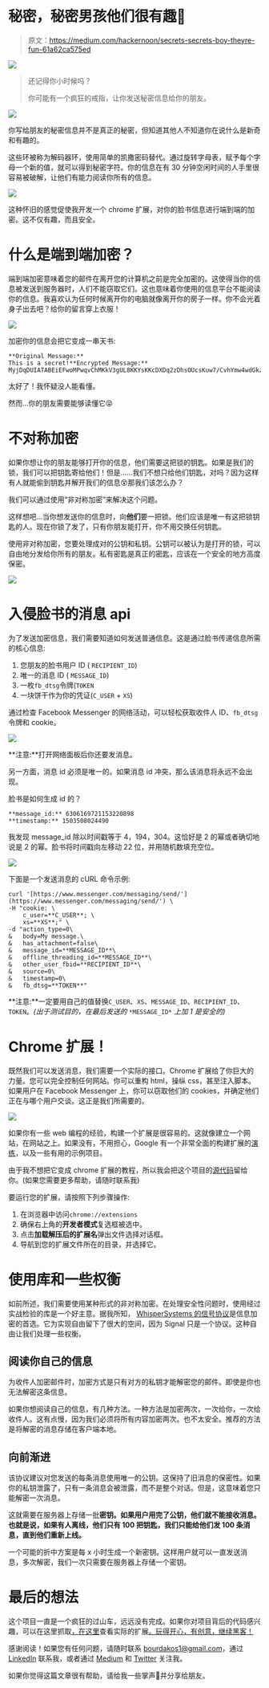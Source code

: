 # 秘密，秘密男孩他们很有趣🙊

> 原文：<https://medium.com/hackernoon/secrets-secrets-boy-theyre-fun-61a62ca575ed>

![](img/acdf5305077dd1436037a540670a8dc5.png)

> 还记得你小时候吗？
> 
> 你可能有一个疯狂的戒指，让你发送秘密信息给你的朋友。

![](img/529351f3d63612fc5756b6c942483f5a.png)

你写给朋友的秘密信息并不是真正的秘密，但知道其他人不知道你在说什么是新奇和有趣的。

这些环被称为解码器环，使用简单的凯撒密码替代。通过旋转字母表，赋予每个字母一个新的值，就可以得到秘密字符。你的信息在有 30 分钟空闲时间的人手里很容易被破解，让他们有能力阅读你所有的信息。

![](img/c1bad66c60c07af5adaea517f08bb578.png)

这种怀旧的感觉促使我开发一个 chrome 扩展，对你的脸书信息进行端到端的加密。这不仅有趣，而且安全。

# 什么是端到端加密？

端到端加密意味着您的邮件在离开您的计算机之前是完全加密的。这使得当你的信息被发送到服务器时，人们不能窃取它们。这也意味着你使用的信息平台不能阅读你的信息。我喜欢认为任何时候离开你的电脑就像离开你的房子一样。你不会光着身子出去吧？给你的留言穿上衣服！

![](img/0e8b2cf9e4209ef5ffe5946da30657d8.png)

加密你的信息会把它变成一串天书:

```
**Original Message:**
This is a secret!**Encrypted Message:**
MyjDqDUIATABEiEFwoMPwqvChMKkV3gUL8KKYsKKcDXDq2zDhsOUcsKuw7/CvhYmw4wdGkzDmiDCk0QaIQXCvsOMOkARwoJrEWDDrFkCYwfCnx7DrS8zwoPDkcOwLxQCFMOuw6fCnsOSw6MBIlIzCiEFF8OhwoNQeQEkw74CwqbCiiDDjnoHwpYgTMKwwrtvwofCqA42w4/DqWI7QikNEAAYACIgwrMXwp0/w7DDusOHTMOXwp3Co0XDr8K1KcO5wpROwr7DhsKUU8ONwr4jw4wiwptSDzXDs1vDssKOwr42H8Kawo0=
```

太好了！我怀疑没人能看懂。

然而…你的朋友需要能够读懂它😝

# 不对称加密

如果你想让你的朋友能够打开你的信息，他们需要这把锁的钥匙。如果是我们的锁，我们可以把钥匙寄给他们！但是……我们不想只给他们钥匙，对吗？因为这样有人就能偷到钥匙并解开我们的信息😵那我们该怎么办？

我们可以通过使用“非对称加密”来解决这个问题。

这样想吧…当你想发送你的信息时，向**他们**要一把锁。他们应该是唯一有这把锁钥匙的人。现在你锁了发了，只有你朋友能打开，你不用交换任何钥匙。

使用非对称加密，您要处理成对的公钥和私钥。公钥可以被认为是打开的锁，可以自由地分发给你所有的朋友。私有密匙是真正的密匙，应该在一个安全的地方高度保密。

![](img/ed572a795c9749ad31193a6c5265b201.png)

# 入侵脸书的消息 api

为了发送加密信息，我们需要知道如何发送普通信息。这是通过脸书传递信息所需的核心信息:

1.  您朋友的脸书用户 ID ( `RECIPIENT_ID`)
2.  唯一的消息 ID ( `MESSAGE_ID`)
3.  一枚`fb_dtsg`令牌(`TOKEN`
4.  一块饼干作为你的凭证(`C_USER` + `XS`)

通过检查 Facebook Messenger 的网络活动，可以轻松获取收件人 ID、`fb_dtsg`令牌和 cookie。

![](img/9ff5333f4f15a32bda43459fadfff771.png)

**注意:**打开网络面板后你还要发消息。

另一方面，消息 id 必须是唯一的。如果消息 id 冲突，那么该消息将永远不会出现。

脸书是如何生成 id 的？

```
**message_id:** 6306169721153220898
**timestamp:** 1503508024490
```

我发现 message_id 除以时间戳等于 4，194，304。这恰好是 2 的幂或者确切地说是 2 的幂。脸书将时间戳向左移动 22 位，并用随机数填充空位。

![](img/d91e5c7a7686885413ca2bc7915a453b.png)

下面是一个发送消息的 cURL 命令示例:

```
curl '[https://www.messenger.com/messaging/send/'](https://www.messenger.com/messaging/send/') \
-H "cookie: \
    c_user=**C_USER**; \
    xs=**XS**;" \
-d "action_type=0\
&   body=My message.\
&   has_attachment=false\
&   message_id=**MESSAGE_ID**\
&   offline_threading_id=**MESSAGE_ID**\
&   other_user_fbid=**RECIPIENT_ID**\
&   source=0\
&   timestamp=0\
&   fb_dtsg=**TOKEN**"
```

**注意:**一定要用自己的值替换`C_USER`、`XS`、`MESSAGE_ID`、`RECIPIENT_ID`、`TOKEN`。*(出于测试目的，在最后发送的* `*MESSAGE_ID*` *上加 1 是安全的)*

# Chrome 扩展！

既然我们可以发送消息，我们需要一个实际的接口。Chrome 扩展给了你巨大的力量。您可以完全控制任何网站。你可以重构 html，操纵 css，甚至注入脚本。如果用户在 Facebook Messenger 上，你可以窃取他们的 cookies，并确定他们正在与哪个用户交谈。这正是我们所需要的。

![](img/78ede1f9173511cb9095913323b58b59.png)

如果你有一些 web 编程的经验，构建一个扩展是很容易的。这就像建立一个网站，在网站之上。如果没有，不用担心，Google 有一个非常全面的构建扩展的[演练](https://developer.chrome.com/extensions/getstarted)，以及一些有用的示例项目。

由于我不想把它变成 chrome 扩展的教程，所以我会把这个项目的[源代码](https://github.com/bourdakos1/Phat-Emoji)留给你。(如果您需要更多帮助，请随时联系我)

要运行您的扩展，请按照下列步骤操作:

1.  在浏览器中访问`chrome://extensions`
2.  确保右上角的**开发者模式**复选框被选中。
3.  点击**加载解压后的扩展名**弹出文件选择对话框。
4.  导航到您的扩展文件所在的目录，并选择它。

# 使用库和一些权衡

如前所述，我们需要使用某种形式的非对称加密。在处理安全性问题时，使用经过实战检验的库是一个好主意。据我所知， [WhisperSystems 的信号协议](https://github.com/WhisperSystems/libsignal-protocol-javascript)是信息加密的首选。它为实现自由留下了很大的空间，因为 Signal 只是一个协议。这种自由让我们处理一些权衡。

## 阅读你自己的信息

为收件人加密邮件时，加密方式是只有对方的私钥才能解密您的邮件。即使是你也无法解密这条信息。

如果你想阅读自己的信息，有几种方法。一种方法是加密两次，一次给你，一次给收件人。这有点慢，因为我们必须将所有内容加密两次。也不太安全。推荐的方法是将解密的消息存储在客户端本地。

## 向前渐进

该协议建议对您发送的每条消息使用唯一的公钥。这保持了旧消息的保密性。如果你的私钥泄露了，只有一条消息会被泄露，而不是整个对话。但是，这意味着您只能解密一次消息。

这就需要在服务器上存储一批**密钥。如果用户用完了公钥，他们就不能接收消息。也就是说，如果有人离线，他们只有 100 把钥匙，我们只能给他们发 100 条消息，直到他们重新上线。**

一个可能的折中方案是每 x 小时生成一个新密钥。这样用户就可以一直发送消息，多次解密，我们一次只需要在服务器上存储一个密钥。

# 最后的想法

这个项目一直是一个疯狂的过山车，远远没有完成。如果你对项目背后的代码感兴趣，可以在这里抓取[，在这里](https://github.com/bourdakos1/Phat-Emoji)查看实际的扩展[。玩得开心，有创意，继续黑客！](https://chrome.google.com/webstore/detail/phat-emoji/ognoiiipkkmdmihiinbpdfjbfncekbhj)

感谢阅读！如果您有任何问题，请随时联系 bourdakos1@gmail.com，通过 [LinkedIn](https://www.linkedin.com/in/nicholasbourdakos) 联系我，或者通过 [Medium](/@bourdakos1) 和 [Twitter](https://twitter.com/bourdakos1) 关注我。

如果你觉得这篇文章很有帮助，请给我一些掌声👏并分享给朋友。